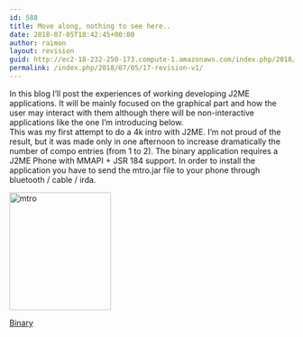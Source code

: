 ```yaml
---
id: 588
title: Move along, nothing to see here..
date: 2018-07-05T18:42:45+00:00
author: raimon
layout: revision
guid: http://ec2-18-232-250-173.compute-1.amazonaws.com/index.php/2018/07/05/17-revision-v1/
permalink: /index.php/2018/07/05/17-revision-v1/
---
```

In this blog I’ll post the experiences of working developing J2ME applications. It will be mainly focused on the graphical part and how the user may interact with them although there will be non-interactive applications like the one I’m introducing below.  
This was my first attempt to do a 4k intro with J2ME. I’m not proud of the result, but it was made only in one afternoon to increase dramatically the number of compo entries (from 1 to 2). The binary application requires a J2ME Phone with MMAPI + JSR 184 support. In order to install the application you have to send the mtro.jar file to your phone through bluetooth / cable / irda.

<div class="mceTemp">
  <dl class="wp-caption alignnone" style="width:190px;">
    <dt class="wp-caption-dt">
      <img loading="lazy" title="mtro" src="http://www.rafols.org/mobiledev/mtro.gif" alt="mtro" width="180" height="209" />
    </dt>
  </dl>
</div>

<a title="mtro - binary" href="http://www.rafols.org/mobiledev/fzn_mtro.zip" target="_self">Binary</a>